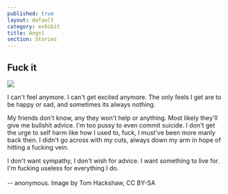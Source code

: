```yaml
---
published: true
layout: default
category: exhibit
title: Angst
section: Stories
---
```


## Fuck it
<img src="https://farm9.staticflickr.com/8678/15959622990_5bd0745937.jpg" >

I can't feel anymore. I can't get excited anymore. The only feels I get are to be happy or sad, and sometimes its always nothing.
<br>

My friends don't know, any they won't help or anything. Most likely they'll give me bullshit advice. I'm too pussy to even commit suicide. I don't get the urge to self harm like how I used to, fuck, I must've been more manly back then. I didn't go across with my cuts, always down my arm in hope of hitting a fucking vein.
<br>

I don't want sympathy, I don't wish for advice. I want something to live for. I'm fucking useless for everything I do.<br><br>
-- anonymous.
Image by Tom Hackshaw, CC BY-SA